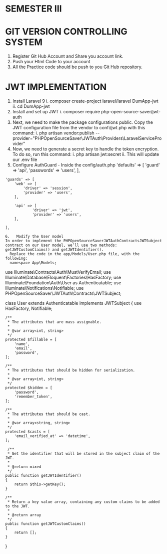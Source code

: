 # SEMESTER III
#  GIT VERSION CONTROLLING SYSTEM
   1.   Register Git Hub Account and Share you account link.
   2.   Push your Html Code to your account
   3.   All the Practice code should be push to you Git Hub repository.
#  JWT IMPLEMENTATION
   1. Install Laravel 9
      i. composer create-project laravel/laravel DumApp-jwt
      ii. cd DumApp-jwt
   2. Install and set up JWT
      i. composer require php-open-source-saver/jwt-auth
   3. Next, we need to make the package configurations public. Copy the JWT configuration file from the vendor to confi/jwt.php with this command:
      i. php artisan vendor:publish --provider="PHPOpenSourceSaver\JWTAuth\Providers\LaravelServiceProvider"
   4. Now, we need to generate a secret key to handle the token encryption. To do so, run this command:
      i. php artisan jwt:secret
      ii.   This will update our .env file
   5. Configure AuthGuard - Inside the config/auth.php
   'defaults' => [
        'guard' => 'api',
        'passwords' => 'users',
    ],


    'guards' => [
        'web' => [
            'driver' => 'session',
            'provider' => 'users',
        ],

        'api' => [
                'driver' => 'jwt',
                'provider' => 'users',
        ],

    ],

    6.   Modify the User model
    In order to implement the PHPOpenSourceSaverJWTAuthContractsJWTSubject contract on our User model, we’ll use two methods: getJWTCustomClaims() and getJWTIdentifier().
      Replace the code in the app/Models/User.php file, with the following:
      namespace App\Models;
use Illuminate\Contracts\Auth\MustVerifyEmail;
use Illuminate\Database\Eloquent\Factories\HasFactory;
use Illuminate\Foundation\Auth\User as Authenticatable;
use Illuminate\Notifications\Notifiable;
use PHPOpenSourceSaver\JWTAuth\Contracts\JWTSubject;

class User extends Authenticatable implements JWTSubject
{
    use HasFactory, Notifiable;

    /**
     * The attributes that are mass assignable.
     *
     * @var array<int, string>
     */
    protected $fillable = [
        'name',
        'email',
        'password',
    ];

    /**
     * The attributes that should be hidden for serialization.
     *
     * @var array<int, string>
     */
    protected $hidden = [
        'password',
        'remember_token',
    ];

    /**
     * The attributes that should be cast.
     *
     * @var array<string, string>
     */
    protected $casts = [
        'email_verified_at' => 'datetime',
    ];

     /**
     * Get the identifier that will be stored in the subject claim of the JWT.
     *
     * @return mixed
     */
    public function getJWTIdentifier()
    {
        return $this->getKey();
    }

    /**
     * Return a key value array, containing any custom claims to be added to the JWT.
     *
     * @return array
     */
    public function getJWTCustomClaims()
    {
        return [];
    }

}